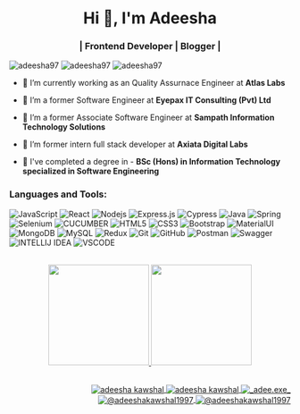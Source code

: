 <h1 align="center"> Hi 👋, I'm Adeesha</h1>
<h3 align="center">| Frontend Developer | Blogger |</h3>

<p align="left"> 
  <a>
 <img src="https://img.shields.io/github/followers/Adeesha97.svg?style=social&label=Follow&maxAge=2592000" alt="adeesha97" />
 </a>
  <a>
 <img src="https://komarev.com/ghpvc/?username=adeesha97&label=Profile%20views&color=0e75b6&style=flat" alt="adeesha97" /> 
 </a>
 <a>
 <img src="https://img.shields.io/github/issues-pr-closed/adeesha97/React-GoalHandler.svg" alt="adeesha97" /> 
 </a>
</p>


- 🔭 I’m currently working as an Quality Assurnace Engineer at **Atlas Labs**

- 🔭 I’m  a former Software Engineer at **Eyepax IT Consulting (Pvt) Ltd**

- 🔭 I’m a former Associate Software Engineer at **Sampath Information Technology Solutions**

- 🔭 I’m former intern full stack developer at **Axiata Digital Labs**

- 🌱 I've completed a degree in - **BSc (Hons) in Information Technology specialized in Software Engineering**

### Languages and Tools:
![JavaScript](https://img.shields.io/badge/-JavaScript-black?style=flat-square&logo=javascript)
![React](https://img.shields.io/badge/-React-black?style=flat-square&logo=react)
![Nodejs](https://img.shields.io/badge/-Nodejs-black?style=flat-square&logo=Node.js)
![Express.js](https://img.shields.io/badge/Express.js-404D59?style=flat-square&logoColor=white&logo=express)
![Cypress](https://img.shields.io/badge/Cypress-17202C?style=logoColor=white&flat-square&logo=cypress)
![Java](https://img.shields.io/badge/-java-E34A86?style=flat-square&logo=java)
![Spring](https://img.shields.io/badge/Spring-6DB33F?style=flat-square&logo=spring&logoColor=white)
![Selenium](https://img.shields.io/badge/Selenium-43B02A?style=flat-square&logo=Selenium&logoColor=white)
![CUCUMBER](https://img.shields.io/badge/Cucumber-43B02A?style=flat-square&logo=cucumber&logoColor=white)
![HTML5](https://img.shields.io/badge/-HTML5-E34F26?style=flat-square&logo=html5&logoColor=white)
![CSS3](https://img.shields.io/badge/-CSS3-1572B6?style=flat-square&logo=css3)
![Bootstrap](https://img.shields.io/badge/-Bootstrap-563D7C?style=flat-square&logo=bootstrap)
![MaterialUI](https://img.shields.io/badge/Material%20UI-007FFF?style=flat-square&logo=mui&logoColor=white)
![MongoDB](https://img.shields.io/badge/-MongoDB-black?style=flat-square&logo=mongodb)
![MySQL](https://img.shields.io/badge/-MySQL-black?style=flat-square&logo=mysql)
![Redux](https://img.shields.io/badge/Redux-593D88?style=flat-square&logo=redux&logoColor=white)
![Git](https://img.shields.io/badge/-Git-black?style=flat-square&logo=git)
![GitHub](https://img.shields.io/badge/-GitHub-181717?style=flat-square&logo=github)
![Postman](https://img.shields.io/badge/Postman-FF6C37?style=flat-square&logo=Postman&logoColor=white)
![Swagger](https://img.shields.io/badge/Swagger-85EA2D?style=flat-square&logo=Swagger&logoColor=white)
![INTELLIJ IDEA](https://img.shields.io/badge/IntelliJ_IDEA-000000.svg?style=flat-square&logo=intellij-idea&logoColor=white)
![VSCODE](https://img.shields.io/badge/VSCode-0078D4?style=flat-square&logo=visual%20studio%20code&logoColor=white)

<br>

 

<div align="center"> 
  <a href="https://github.com/rafaballerini">
    <img height="180em" src="https://github-readme-stats.vercel.app/api?username=adeesha97&show_icons=true&theme=dracula&include_all_commits=true&count_private=true"/>       <img height="180em" src="https://github-readme-stats.vercel.app/api/top-langs/?username=adeesha97&layout=compact&langs_count=7&theme=dracula"/> 
</div>

<br> 

<!--   height="30" width="40" -->
  
<p align="right">
  <a href="https://twitter.com/adee_exe" target="blank">
    <img align="center" src="https://img.shields.io/badge/Twitter-1DA1F2?style=for-the-badge&logo=twitter&logoColor=white" alt="adeesha kawshal"  />
  </a>
  <a href="https://www.linkedin.com/in/adeesha-kawshal-980555154/" target="blank">
    <img align="center" src="https://img.shields.io/badge/LinkedIn-0077B5?style=for-the-badge&logo=linkedin&logoColor=white" alt="adeesha kawshal"  />
  </a>
  <a href="https://instagram.com/_adee.exe_" target="blank">
    <img align="center" src="https://img.shields.io/badge/Instagram-E4405F?style=for-the-badge&logo=instagram&logoColor=white" alt="_adee.exe_"  />
  </a>
  <a href="https://medium.com/@adeeshakawshal1997" target="blank">
    <img align="center" src="https://img.shields.io/badge/Medium-12100E?style=for-the-badge&logo=medium&logoColor=white" alt="@adeeshakawshal1997"  />
  </a>
  <a href="https://www.sololearn.com/profile/10705903" target="blank">
    <img align="center" src="https://img.shields.io/badge/-Sololearn-3a464b?style=for-the-badge&logo=Sololearn&logoColor=white" alt="@adeeshakawshal1997"  />
  </a>
</p>
